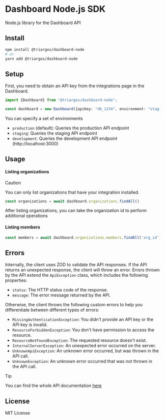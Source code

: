 # Dashboard Node.js SDK

Node.js library for the Dashboard API

## Install

```bash
npm install @triargos/dashboard-node
# or
yarn add @triargos/dashboard-node
```

## Setup

First, you need to obtain an API key from the integrations page in the Dashboard.

```ts
import {Dashboard} from "@triargos/dashboard-node";

const dashboard = new Dashboard({apiKey: "db_1234", environment: "staging"})
```

You can specify a set of environments

- `production` (default): Queries the production API endpoint
- `staging`: Queries the staging API endpoint
- `development`: Queries the development API endpoint (http://localhost:3000)

## Usage

#### Listing organizations

> [!CAUTION]
> You can only list organizations that have your integration installed.

```ts
const organizations = await dashboard.organizations.findAll()
```

After listing organizations, you can take the organization id to perform additional operations

#### Listing members

```ts
const members = await dashboard.organizations.members.findAll('org_id')
```

## Errors

Internally, the client uses ZOD to validate the API responses. If the API returns an unexpected response, the client
will throw an error.
Errors thrown by the API extend the `ApiException` class, which includes the following properties:

- `status`: The HTTP status code of the response.
- `message`: The error message returned by the API.

Otherwise, the client throws the following custom errors to help you differentiate between different types of errors:

- `MissingAuthenticationException`: You didn't provide an API key or the API key is invalid.
- `ResourceForbiddenException`: You don't have permission to access the resource.
- `ResourceNotFoundException`: The requested resource doesn't exist.
- `InternalServerException`: An unexpected error occurred on the server.
- `UnknownApiException`: An unknown error occurred, but was thrown in the API call.
- `UnknownException`: An unknown error occurred that was not thrown in the API call.

> [!TIP]
> You can find the whole API documentation [here](https://dashboard-docs.triargos.de/)

## License

MIT License